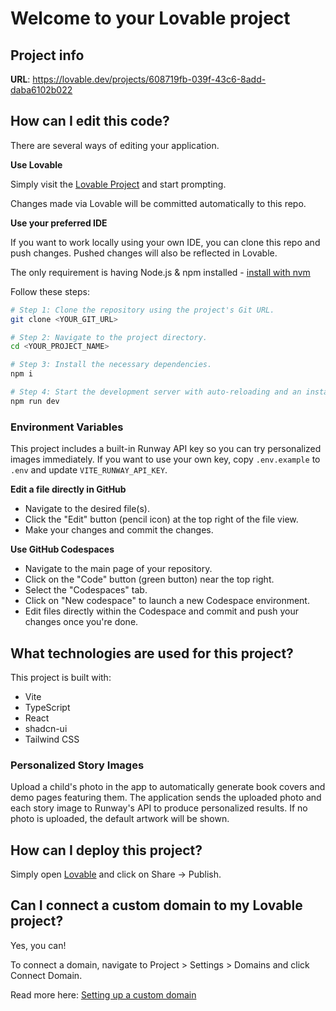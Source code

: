 # Welcome to your Lovable project

## Project info

**URL**: https://lovable.dev/projects/608719fb-039f-43c6-8add-daba6102b022

## How can I edit this code?

There are several ways of editing your application.

**Use Lovable**

Simply visit the [Lovable Project](https://lovable.dev/projects/608719fb-039f-43c6-8add-daba6102b022) and start prompting.

Changes made via Lovable will be committed automatically to this repo.

**Use your preferred IDE**

If you want to work locally using your own IDE, you can clone this repo and push changes. Pushed changes will also be reflected in Lovable.

The only requirement is having Node.js & npm installed - [install with nvm](https://github.com/nvm-sh/nvm#installing-and-updating)

Follow these steps:

```sh
# Step 1: Clone the repository using the project's Git URL.
git clone <YOUR_GIT_URL>

# Step 2: Navigate to the project directory.
cd <YOUR_PROJECT_NAME>

# Step 3: Install the necessary dependencies.
npm i

# Step 4: Start the development server with auto-reloading and an instant preview.
npm run dev
```

### Environment Variables

This project includes a built-in Runway API key so you can try personalized images immediately. If you want to use your own key, copy `.env.example` to `.env` and update `VITE_RUNWAY_API_KEY`.

**Edit a file directly in GitHub**

- Navigate to the desired file(s).
- Click the "Edit" button (pencil icon) at the top right of the file view.
- Make your changes and commit the changes.

**Use GitHub Codespaces**

- Navigate to the main page of your repository.
- Click on the "Code" button (green button) near the top right.
- Select the "Codespaces" tab.
- Click on "New codespace" to launch a new Codespace environment.
- Edit files directly within the Codespace and commit and push your changes once you're done.

## What technologies are used for this project?

This project is built with:

- Vite
- TypeScript
- React
- shadcn-ui
- Tailwind CSS

### Personalized Story Images

Upload a child's photo in the app to automatically generate book covers and
demo pages featuring them. The application sends the uploaded photo and each
story image to Runway's API to produce personalized results. If no photo is
uploaded, the default artwork will be shown.

## How can I deploy this project?

Simply open [Lovable](https://lovable.dev/projects/608719fb-039f-43c6-8add-daba6102b022) and click on Share -> Publish.

## Can I connect a custom domain to my Lovable project?

Yes, you can!

To connect a domain, navigate to Project > Settings > Domains and click Connect Domain.

Read more here: [Setting up a custom domain](https://docs.lovable.dev/tips-tricks/custom-domain#step-by-step-guide)
